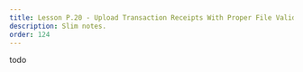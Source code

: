 ```yaml
---
title: Lesson P.20 - Upload Transaction Receipts With Proper File Validation
description: Slim notes.
order: 124
---
```


todo